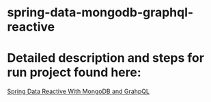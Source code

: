 # spring-data-mongodb-graphql-reactive

# Detailed description and steps for run project found here: 
[Spring Data Reactive With MongoDB and GrahpQL](https://jarmx.blogspot.com/2023/07/spring-data-reactive-with-mongodb-and.html)

